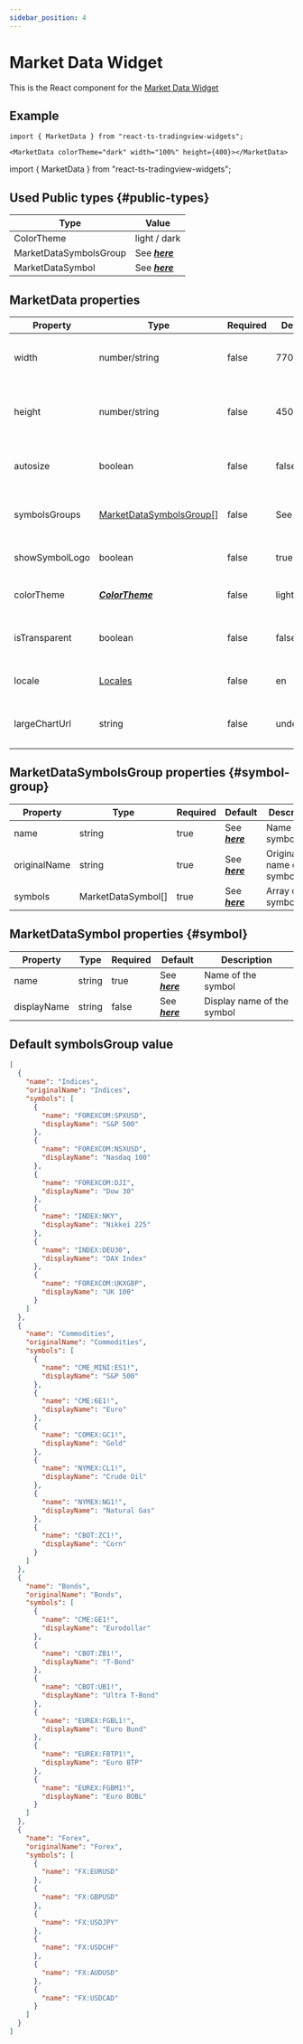 ```yaml
---
sidebar_position: 4
---
```


# Market Data Widget

This is the React component for the [Market Data Widget](https://www.tradingview.com/widget/market-quotes/)

## Example

```
import { MarketData } from "react-ts-tradingview-widgets";

<MarketData colorTheme="dark" width="100%" height={400}></MarketData>
```

import { MarketData } from "react-ts-tradingview-widgets";

<MarketData colorTheme="dark" width="100%" height={400}></MarketData>

## Used Public types {#public-types}

| Type                   | Value                           |
| ---------------------- | ------------------------------- |
| ColorTheme             | light / dark                    |
| MarketDataSymbolsGroup | See [_**here**_](#symbol-group) |
| MarketDataSymbol       | See [_**here**_](#symbol)       |

## MarketData properties

| Property       | Type                                      | Required | Default                    | Description                           |
| -------------- | ----------------------------------------- | -------- | -------------------------- | ------------------------------------- |
| width          | number/string                             | false    | 770                        | Sets a static width on the component  |
| height         | number/string                             | false    | 450                        | Sets a static height on the component |
| autosize       | boolean                                   | false    | false                      | Sets the width and height to 100%     |
| symbolsGroups  | [MarketDataSymbolsGroup[]](#symbol-group) | false    | See [_**here**_](#symbols) | Default symbols used in widget        |
| showSymbolLogo | boolean                                   | false    | true                       | Show symbol of ticker                 |
| colorTheme     | [_**ColorTheme**_](#public-types)         | false    | light                      | Sets the default theme                |
| isTransparent  | boolean                                   | false    | false                      | Transparent background for component  |
| locale         | [Locales](../types/Locales.md)            | false    | en                         | Sets the default locale               |
| largeChartUrl  | string                                    | false    | undefined                  | Make widget redirect to larger chart  |

## MarketDataSymbolsGroup properties {#symbol-group}

| Property     | Type               | Required | Default                    | Description                      |
| ------------ | ------------------ | -------- | -------------------------- | -------------------------------- |
| name         | string             | true     | See [_**here**_](#symbols) | Name of the symbolgroup          |
| originalName | string             | true     | See [_**here**_](#symbols) | Original name of the symbolgroup |
| symbols      | MarketDataSymbol[] | true     | See [_**here**_](#symbols) | Array of symbols                 |

## MarketDataSymbol properties {#symbol}

| Property    | Type   | Required | Default                    | Description                |
| ----------- | ------ | -------- | -------------------------- | -------------------------- |
| name        | string | true     | See [_**here**_](#symbols) | Name of the symbol         |
| displayName | string | false    | See [_**here**_](#symbols) | Display name of the symbol |

## Default symbolsGroup value

```json
[
  {
    "name": "Indices",
    "originalName": "Indices",
    "symbols": [
      {
        "name": "FOREXCOM:SPXUSD",
        "displayName": "S&P 500"
      },
      {
        "name": "FOREXCOM:NSXUSD",
        "displayName": "Nasdaq 100"
      },
      {
        "name": "FOREXCOM:DJI",
        "displayName": "Dow 30"
      },
      {
        "name": "INDEX:NKY",
        "displayName": "Nikkei 225"
      },
      {
        "name": "INDEX:DEU30",
        "displayName": "DAX Index"
      },
      {
        "name": "FOREXCOM:UKXGBP",
        "displayName": "UK 100"
      }
    ]
  },
  {
    "name": "Commodities",
    "originalName": "Commodities",
    "symbols": [
      {
        "name": "CME_MINI:ES1!",
        "displayName": "S&P 500"
      },
      {
        "name": "CME:6E1!",
        "displayName": "Euro"
      },
      {
        "name": "COMEX:GC1!",
        "displayName": "Gold"
      },
      {
        "name": "NYMEX:CL1!",
        "displayName": "Crude Oil"
      },
      {
        "name": "NYMEX:NG1!",
        "displayName": "Natural Gas"
      },
      {
        "name": "CBOT:ZC1!",
        "displayName": "Corn"
      }
    ]
  },
  {
    "name": "Bonds",
    "originalName": "Bonds",
    "symbols": [
      {
        "name": "CME:GE1!",
        "displayName": "Eurodollar"
      },
      {
        "name": "CBOT:ZB1!",
        "displayName": "T-Bond"
      },
      {
        "name": "CBOT:UB1!",
        "displayName": "Ultra T-Bond"
      },
      {
        "name": "EUREX:FGBL1!",
        "displayName": "Euro Bund"
      },
      {
        "name": "EUREX:FBTP1!",
        "displayName": "Euro BTP"
      },
      {
        "name": "EUREX:FGBM1!",
        "displayName": "Euro BOBL"
      }
    ]
  },
  {
    "name": "Forex",
    "originalName": "Forex",
    "symbols": [
      {
        "name": "FX:EURUSD"
      },
      {
        "name": "FX:GBPUSD"
      },
      {
        "name": "FX:USDJPY"
      },
      {
        "name": "FX:USDCHF"
      },
      {
        "name": "FX:AUDUSD"
      },
      {
        "name": "FX:USDCAD"
      }
    ]
  }
]
```
